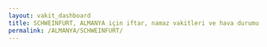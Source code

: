 ```yaml
---
layout: vakit_dashboard
title: SCHWEINFURT, ALMANYA için iftar, namaz vakitleri ve hava durumu - ilçe/eyalet seç
permalink: /ALMANYA/SCHWEINFURT/
---
```


<script type="text/javascript">
  var GLOBAL_COUNTRY = 'ALMANYA';
  var GLOBAL_CITY = 'SCHWEINFURT';
  var GLOBAL_STATE = '';
  var lat = 72;
  var lon = 21;
</script>
